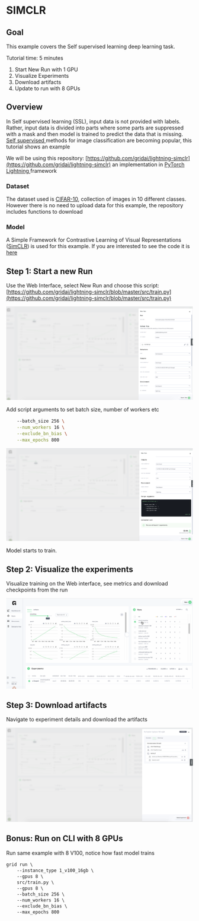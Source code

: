 # SIMCLR

## Goal

This example covers the Self supervised learning deep learning task.

Tutorial time: 5 minutes

1. Start New Run with 1 GPU
2. Visualize Experiments
3. Download artifacts
4. Update to run with 8 GPUs

## Overview

In Self supervised learning \(SSL\), input data is not provided with labels. Rather, input data is divided into parts where some parts are suppressed with a mask and then model is trained to predict the data that is missing. [Self supervised ](https://pytorch-lightning-bolts.readthedocs.io/en/latest/self_supervised_models.html)methods for image classification are becoming popular, this tutorial shows an example

We will be using this repository: [https://github.com/gridai/lightning-simclr](https://github.com/gridai/lightning-simclr) an implementation in [PyTorch Lightning ](https://github.com/PyTorchLightning/pytorch-lightning)framework

### Dataset

The dataset used is [CIFAR-10](https://www.cs.toronto.edu/~kriz/cifar.html), collection of images in 10 different classes. However there is no need to upload data for this example, the repository includes functions to download

### Model

A Simple Framework for Contrastive Learning of Visual Representations \([SimCLR](https://arxiv.org/abs/2002.05709)\) is used for this example.  If you are interested to see the code it is [here](https://github.com/gridai/lightning-simclr) 

## Step 1: Start a new Run

Use the Web Interface, select New Run and choose this script: [https://github.com/gridai/lightning-simclr/blob/master/src/train.py](https://github.com/gridai/lightning-simclr/blob/master/src/train.py)

![](../../.gitbook/assets/screen-shot-2021-04-12-at-5.10.59-pm.png)

Add script arguments to set batch size, number of workers etc

```bash
    --batch_size 256 \
    --num_workers 16 \
    --exclude_bn_bias \
    --max_epochs 800
```

![](../../.gitbook/assets/screen-shot-2021-04-12-at-5.12.48-pm.png)

Model starts to train.

## Step 2: Visualize the experiments

Visualize training on the Web interface, see metrics and download checkpoints from the run

![](../../.gitbook/assets/simclr2.gif)

## Step 3: Download artifacts

Navigate to experiment details and download the artifacts

![](../../.gitbook/assets/screen-shot-2021-04-12-at-5.14.58-pm.png)

## Bonus: Run on CLI with 8 GPUs

Run same example with 8 V100, notice how fast model trains

```text
grid run \
    --instance_type 1_v100_16gb \
    --gpus 8 \
    src/train.py \
    --gpus 8 \
    --batch_size 256 \
    --num_workers 16 \
    --exclude_bn_bias \
    --max_epochs 800
```

